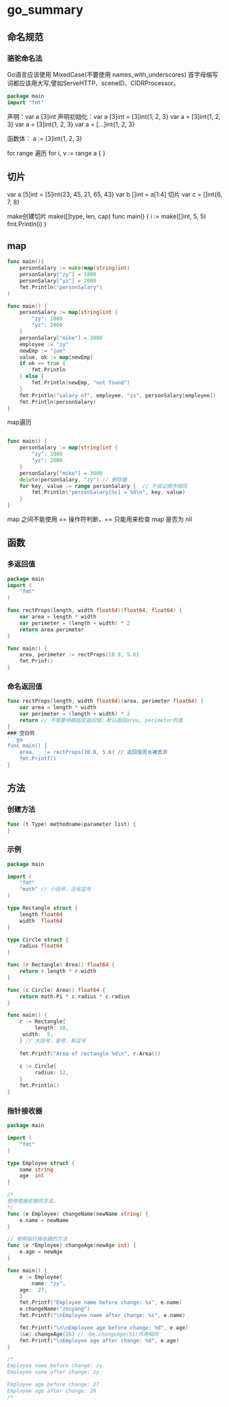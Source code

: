 # go_summary

## 命名规范
### 骆驼命名法
Go语言应该使用 MixedCase(不要使用 names_with_underscores)
首字母缩写词都应该用大写,譬如ServeHTTP、sceneID、CIDRProcessor。




```go
package main
import "fmt"
```

声明：var a [3]int
声明初始化：var a [3]int = [3]int{1, 2, 3}
var a = [3]int{1, 2, 3}
var a  = [3]int{1, 2, 3}
var a = [...]int{1, 2, 3}

函数体：
   a := [3]int{1, 2, 3}

 for range 遍历
 for i, v := range a {
 }
 
 
## 切片
var a [5]int = [5]int{23, 45, 21, 65, 43}
var b []int = a[1:4] 切片
var c = []int{6, 7, 8}

make创建切片
make([]type, len, cap)
func main() {
	i := make([]int, 5, 5)
	fmt.Println(i)
}


## map
```go
func main(){
    personSalary := make(map[string]int)
    personSalary["zy"] = 1000
    personSalary["yz"] = 2000
    fmt.Println("personSalary")
)

func main() {
	personSalary := map[string]int {
	    "zy": 1000
		"yz": 2000
	}
	personSalary["mike"] = 3000
	employee := "zy"
	newEmp := "joe"
	value, ok := map[newEmp]
	if ok == true {
	    fmt.Println
	} else {
	    fmt.Println(newEmp, "not found")
	}
	fmt.Println("salary of", employee, "is", personSalary[employee])
	fmt.Println(personSalary)
}
```

map遍历
```go

func main() {
	personSalary := map[string]int {
	    "zy": 1000
		"yz": 2000
	}
	personSalary["mike"] = 3000
	delete(personSalary, "zy") // 删除键
    for key, value := range personSalary {  // 不保证顺序相同
	    fmt.Println("personSalary[%s] = %d\n", key, value)
	}
}
```
map 之间不能使用 == 操作符判断，== 只能用来检查 map 是否为 nil

## 函数
### 多返回值
```go
package main
import (
    "fmt"
)

func rectProps(length, width float64)(float64, float64) {
    var area = length * width
    var perimeter = (length + width) * 2
    return area perimeter
}

func main() {
    area, perimeter := rectProps(10.8, 5.6)
    fmt.Prinf()
}
```
### 命名返回值
```go
func rectProps(length, width float64)(area, perimeter float64) {
    var area = length * width
    var perimeter = (length + width) * 2
    return // 不需要明确指定返回值，默认返回area, perimeter的值
}
### 空白符
```go
func main() {
    area, _ := rectProps(10.8, 5.6) // 返回值周长被丢弃
    fmt.Printf()
}
```

## 方法
### 创建方法
```go
func (t Type) methodname(parameter list) {
}
```
### 示例
```go
package main

import (
    "fmt"
    "math" // 小括号，没有逗号
)

type Rectangle struct {
    length float64
    width  float64
}

type Circle struct {
    radius float64
}

func (r Rectangle) Area() float64 {
    return r.length * r.width
}

func (c Circle) Area() float64 {
    return math.Pi * c.radius * c.radius
}

func main() {
    r := Rectangle{
         length: 10,
	 width:  5,
    } // 大括号，冒号，有逗号
	 
    fmt.Printf("Area of rectangle %d\n", r.Area())
    
    c := Circle{
         radius: 12,
    }
    fmt.Println()
}
```

### 指针接收器
```go
package main

import (
    "fmt"
)

type Employee struct {
    name string
    age  int
}

/*
使用值接收器的方法。
*/
func (e Employee) changeName(newName string) {
    e.name = newName
} 

// 使用指针接收器的方法
func (e *Employee) changeAge(newAge int) {
    e.age = newAge
}

func main() {
    e := Employee{
        name: "zy",
	age:  27,
    }
    fmt.Printf("Employee name before change: %s", e.name)
    e.changeName("zouyang")
    fmt.Printf("\nEmployee name after change: %s", e.name)

    fmt.Printf("\n\nEmployee age before change: %d", e.age)
    (&e).changeAge(26) // 与e.changeAge(51)作用相同
    fmt.Printf("\nEmployee age after change: %d", e.age)
}

/*
Employee name before change: zy
Employee name after change: zy

Employee age before change: 27
Employee age after change: 26
/*

```


















